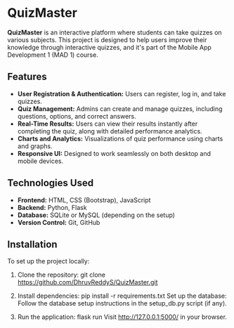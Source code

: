 # QuizMaster

**QuizMaster** is an interactive platform where students can take quizzes on various subjects. This project is designed to help users improve their knowledge through interactive quizzes, and it's part of the Mobile App Development 1 (MAD 1) course.

## Features

- **User Registration & Authentication:** Users can register, log in, and take quizzes.
- **Quiz Management:** Admins can create and manage quizzes, including questions, options, and correct answers.
- **Real-Time Results:** Users can view their results instantly after completing the quiz, along with detailed performance analytics.
- **Charts and Analytics:** Visualizations of quiz performance using charts and graphs.
- **Responsive UI:** Designed to work seamlessly on both desktop and mobile devices.

## Technologies Used

- **Frontend:** HTML, CSS (Bootstrap), JavaScript
- **Backend:** Python, Flask
- **Database:** SQLite or MySQL (depending on the setup)
- **Version Control:** Git, GitHub

## Installation

To set up the project locally:

1. Clone the repository:
   git clone https://github.com/DhruvReddyS/QuizMaster.git
   
2. Install dependencies:
pip install -r requirements.txt
Set up the database: Follow the database setup instructions in the setup_db.py script (if any).

3. Run the application:
flask run
Visit http://127.0.0.1:5000/ in your browser.
